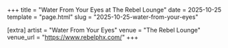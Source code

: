 +++
title = "Water From Your Eyes at The Rebel Lounge"
date = 2025-10-25
template = "page.html"
slug = "2025-10-25-water-from-your-eyes"

[extra]
artist = "Water From Your Eyes"
venue = "The Rebel Lounge"
venue_url = "https://www.rebelphx.com/"
+++
